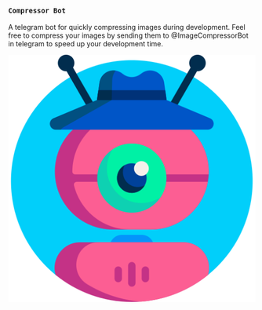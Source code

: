### `Compressor Bot`
A telegram bot for quickly compressing images during development. Feel free to compress your images by sending them to @ImageCompressorBot in telegram to speed up your development time.

![Bot Logo](/images/spy-bot.png)
